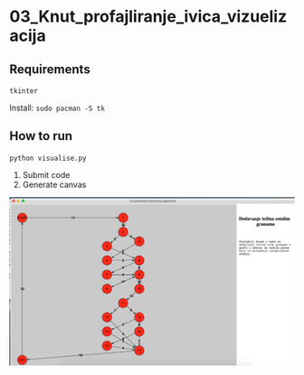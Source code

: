 # 03_Knut_profajliranje_ivica_vizuelizacija

## Requirements

```
tkinter
```

Install: ``` sudo pacman -S tk ```

## How to run

```
python visualise.py 
```

1. Submit code
2. Generate canvas

![slika](img/slikaGrafa.png)
